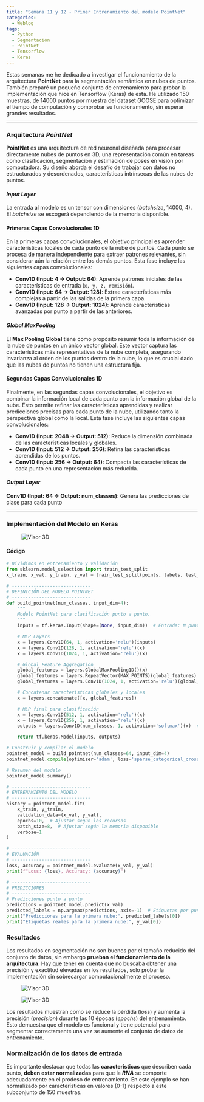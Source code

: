 ```yaml
---
title: "Semana 11 y 12 - Primer Entrenamiento del modelo PointNet"
categories:
  - Weblog
tags:
  - Python
  - Segmentación
  - PointNet
  - Tensorflow
  - Keras
---
```


Estas semanas me he dedicado a investigar el funcionamiento de la arquitectura **PointNet** para la segmentación semántica en nubes de puntos. También preparé un pequeño conjunto de entrenamiento para probar la implementación que hice en Tensorflow (Keras) de esta. He utilizado 150 muestras, de 14000 puntos por muestra del dataset GOOSE para optimizar el tiempo de computación y comprobar su funcionamiento, sin esperar grandes resultados.

---

### Arquitectura *PointNet*

**PointNet** es una arquitectura de red neuronal diseñada para procesar directamente nubes de puntos en 3D, una representación común en tareas como clasificación, segmentación y estimación de poses en visión por computadora. Su diseño aborda el desafío de trabajar con datos no estructurados y desordenados, características intrínsecas de las nubes de puntos.

#### *Input Layer*

La entrada al modelo es un tensor con dimensiones (_batchsize_, 14000, 4). El _batchsize_ se escogerá dependiendo de la memoria disponible.

#### Primeras Capas Convolucionales 1D

En la primeras capas convolucionales, el objetivo principal es aprender características locales de cada punto de la nube de puntos. Cada punto se procesa de manera independiente para extraer patrones relevantes, sin considerar aún la relación entre los demás puntos. Esta fase incluye las siguientes capas convolucionales:
- **Conv1D (Input: 4 → Output: 64)**: Aprende patrones iniciales de las características de entrada (`x, y, z, remisión`).
- **Conv1D (Input: 64 → Output: 128)**: Extrae características más complejas a partir de las salidas de la primera capa.
- **Conv1D (Input: 128 → Output: 1024)**: Aprende características avanzadas por punto a partir de las anteriores.

#### _Global MaxPooling_

El **Max Pooling Global** tiene como propósito resumir toda la información de la nube de puntos en un único vector global. Este vector captura las características más representativas de la nube completa, asegurando invarianza al orden de los puntos dentro de la nube, lo que es crucial dado que las nubes de puntos no tienen una estructura fija.

#### Segundas Capas Convolucionales 1D

Finalmente, en las segundas capas convolucionales, el objetivo es combinar la información local de cada punto con la información global de la nube. Esto permite refinar las características aprendidas y realizar predicciones precisas para cada punto de la nube, utilizando tanto la perspectiva global como la local. Esta fase incluye las siguientes capas convolucionales:
- **Conv1D (Input: 2048 → Output: 512)**: Reduce la dimensión combinada de las características locales y globales.
- **Conv1D (Input: 512 → Output: 256)**: Refina las características aprendidas de los puntos.
- **Conv1D (Input: 256 → Output: 64)**: Compacta las características de cada punto en una representación más reducida.

#### *Output Layer*
**Conv1D (Input: 64 → Output: num_classes)**: Genera las predicciones de clase para cada punto 

---

### Implementación del Modelo en Keras

<figure class="align-center" style="max-width: 100%">
  <img src="{{ site.url }}{{ site.baseurl }}/assets/images/pointnet_model.h5.png" alt="Visor 3D">
</figure>

#### Código

```python
# Dividimos en entrenamiento y validación
from sklearn.model_selection import train_test_split
x_train, x_val, y_train, y_val = train_test_split(points, labels, test_size=0.2, random_state=42)

# -----------------------------
# DEFINICIÓN DEL MODELO POINTNET
# -----------------------------
def build_pointnet(num_classes, input_dim=4):
    """
    Modelo PointNet para clasificación punto a punto.
    """
    inputs = tf.keras.Input(shape=(None, input_dim))  # Entrada: N puntos con D características

    # MLP Layers
    x = layers.Conv1D(64, 1, activation='relu')(inputs)
    x = layers.Conv1D(128, 1, activation='relu')(x)
    x = layers.Conv1D(1024, 1, activation='relu')(x)

    # Global Feature Aggregation
    global_features = layers.GlobalMaxPooling1D()(x)
    global_features = layers.RepeatVector(MAX_POINTS)(global_features)  # Repetir para cada punto
    global_features = layers.Conv1D(1024, 1, activation='relu')(global_features)

    # Concatenar características globales y locales
    x = layers.concatenate([x, global_features])

    # MLP final para clasificación
    x = layers.Conv1D(512, 1, activation='relu')(x)
    x = layers.Conv1D(256, 1, activation='relu')(x)
    outputs = layers.Conv1D(num_classes, 1, activation='softmax')(x)  # Clasificación por punto

    return tf.keras.Model(inputs, outputs)

# Construir y compilar el modelo
pointnet_model = build_pointnet(num_classes=64, input_dim=4)
pointnet_model.compile(optimizer='adam', loss='sparse_categorical_crossentropy', metrics=['accuracy'])

# Resumen del modelo
pointnet_model.summary()

# -----------------------------
# ENTRENAMIENTO DEL MODELO
# -----------------------------
history = pointnet_model.fit(
    x_train, y_train,
    validation_data=(x_val, y_val),
    epochs=10,  # Ajustar según los recursos
    batch_size=8,  # Ajustar según la memoria disponible
    verbose=1
)

# -----------------------------
# EVALUACIÓN
# -----------------------------
loss, accuracy = pointnet_model.evaluate(x_val, y_val)
print(f"Loss: {loss}, Accuracy: {accuracy}")

# -----------------------------
# PREDICCIONES
# -----------------------------
# Predicciones punto a punto
predictions = pointnet_model.predict(x_val)
predicted_labels = np.argmax(predictions, axis=-1)  # Etiquetas por punto
print("Predicciones para la primera nube:", predicted_labels[0])
print("Etiquetas reales para la primera nube:", y_val[0])
```

### Resultados

Los resultados en segmentación no son buenos por el tamaño reducido del conjunto de datos, sin embargo **prueban el funcionamiento de la arquitectura**. Hay que tener en cuenta que no buscaba obtener una precisión y exactitud elevadas en los resultados, solo probar la implementación sin sobrecargar computacionalmente el proceso.

<figure class="align-center" style="max-width: 100%">
  <img src="{{ site.url }}{{ site.baseurl }}/assets/images/metrics1.png" alt="Visor 3D">
</figure>

<figure class="align-center" style="max-width: 100%">
  <img src="{{ site.url }}{{ site.baseurl }}/assets/images/metrics2.png" alt="Visor 3D">
</figure>

Los resultados muestran como se reduce la pérdida (_loss_) y aumenta la precisión (_precision_) durante las 10 épocas (_epochs_) del entrenamiento. Esto demuestra que el modelo es funcional y tiene potencial para segmentar correctamente una vez se aumente el conjunto de datos de entrenamiento.

### Normalización de los datos de entrada

Es importante destacar que todas las **características** que describen cada punto, **deben estar normalizadas** para que la ***RNA*** se comporte adecuadamente en el prodeso de entrenamiento. En este ejemplo se han normalizado por características en valores (0-1) respecto a este subconjunto de 150 muestras.